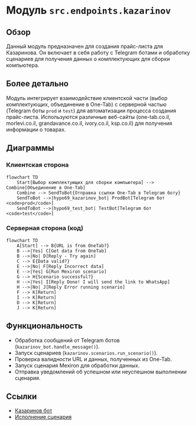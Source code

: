 # Модуль `src.endpoints.kazarinov`

## Обзор

Данный модуль предназначен для создания прайс-листа для Казаринова. Он включает в себя работу с Telegram ботами и обработку сценариев для получения данных о комплектующих для сборки компьютера.

## Более детально

Модуль интегрирует взаимодействие клиентской части (выбор комплектующих, объединение в One-Tab) с серверной частью (Telegram боты `prod` и `test`) для автоматизации процесса создания прайс-листа. Используются различные веб-сайты (one-tab.co.il, morlevi.co.il, grandavance.co.il, ivory.co.il, ksp.co.il) для получения информации о товарах.

## Диаграммы

### Клиентская сторона

```mermaid
flowchart TD
    Start[Выбор комплектующих для сборки компьютера] --> Combine[Объединение в One-Tab]
    Combine --> SendToBot{Отправка ссылки One-Tab в Telegram боту}
    SendToBot -->|hypo69_kazarinov_bot| ProdBot[Telegram бот <code>prod</code>]
    SendToBot -->|hypo69_test_bot| TestBot[Telegram бот <code>test</code>]
```

### Серверная сторона (код)

```mermaid
flowchart TD
    A[Start] --> B{URL is from OneTab?}
    B -->|Yes| C[Get data from OneTab]
    B -->|No| D[Reply - Try again]
    C --> E{Data valid?}
    E -->|No| F[Reply Incorrect data]
    E -->|Yes| G[Run Mexiron scenario]
    G --> H{Scenario successful?}
    H -->|Yes| I[Reply Done! I will send the link to WhatsApp]
    H -->|No| J[Reply Error running scenario]
    F --> K[Return]
    I --> K[Return]
    D --> K[Return]
    J --> K[Return]
```

## Функциональность

- Обработка сообщений от Telegram ботов (`kazarinov_bot.handle_message()`).
- Запуск сценариев (`kazarinov.scenarios.run_scenario()`).
- Проверка валидности URL и данных, полученных из One-Tab.
- Запуск сценария Mexiron для обработки данных.
- Отправка уведомлений об успешном или неуспешном выполнении сценария.

## Ссылки

- [Казаринов бот](https://github.com/hypo69/hypotez/blob/master/src/endpoints/kazarinov/kazarinov_bot.ru.md)
- [Исполнение сценария](https://github.com/hypo69/hypotez/blob/master/src/endpoints/kazarinov/scenarios/readme.ru.md)